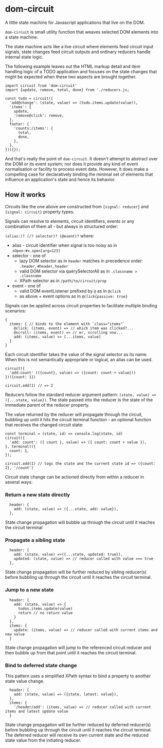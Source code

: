 # dom-circuit

A little state machine for Javascript applications that live on the DOM.

`dom-circuit` is small utility function that weaves selected DOM elements into a state machine.

The state machine acts like a live circuit where elements feed circuit input signals, state changes feed circuit outputs and ordinary reducers handle internal state logic.

The following example leaves out the HTML markup detail and item handling logic of a TODO application and focuses on the state changes that might be expected when these two aspects are brought together.

```
import circuit from 'dom-circuit'
import {update, remove, total, done} from './reducers.js;

const todo = circuit({
  'add@change': (state, value) => (todo.items.update(value)),
  'items': {
    update,
    'remove@click': remove,
  },
  footer: {
    'counts:/items': {
      total,
      done,
    },
  },
})({});
```

And that's really the point of `dom-circuit`. It doesn't attempt to abstract over the DOM or its event system; nor does it provide any kind of event normalisation or facility to process event data. However, it does make a compelling case for declaratively binding the minimal set of elements that influence an application's state and hence its behavior.

## How it works

Circuits like the one above are constructed from `{signal: reducer}` and `{signal: circuit}` property types.

Signals can resolve to elements, circuit identifiers, events or any combination of them all - but always in structured order:

`(alias:)? (/? selector)? (@event)?` where:

- alias - circuit identifier when signal is too noisy as in `xOpen:#x.open[arg=123]`
- selector - one of
  - lazy DOM selector as in `header` matches in precedence order: `.header`, `#header`, `header`
  - valid DOM selector via querySelectorAll as in `.classname > .classname`
  - XPath selector as in `/path/to/circuit/prop`
- event - one of
  - valid DOM eventListener prefixed by `@` as in `@click`
  - as above + event options as in `@click{passive: true}`

Signals can be applied across circuit properties to facilitate multiple binding scenarios:

```
{
  items: { // binds to the element with `class="items"`
    @click: (items, event) => // which item was clicked?...
    @scroll: (items, event) => // er, scrolling now...
    add: (items, value) => [...items, value]
  }
}
```

Each circuit identifier takes the value of the signal selector as its name. When this is not semantically appropriate or logical, an alias can be used.

```
circuit({
  'add:count' (({count}, value) => ({count: count + value}))
})({count: 1})

circuit.add(1) // => 2
```

Reducers follow the standard reducer argument pattern: `(state, value) => ({...state, value})`. The state passed into the reducer is the state of the immediate parent of the reducer property.

The value returned by the reducer will propagate through the circuit, bubbling up until it hits the circuit terminal function - an optional function that receives the changed circuit state:

```
const terminal = (state, id) => console.log(state, id)
circuit({
  'add: count': ({ count }, value) => ({ count: count + value }),
}, terminal)({
  count: 1,
});

circuit.add(1) // logs the state and the current state id => ({count: 2}, '/count')
```

Circuit state change can be actioned directly from within a reducer in several ways:

### Return a new state directly

```
  header: {
    add: (state, value) => ({...state, add: value}),
  },
```

State change propagation will bubble up through the circuit until it reaches the circuit terminal

### Propagate a sibling state

```
  header: {
    add: (state, value) =>({...state, updated: true}),
    updated: (state, value) => // reducer called with value === true
  },
```

State change propagation will be further reduced by sibling reducer(s) before bubbling up through the circuit until it reaches the circuit terminal.

### Jump to a new state

```
  header: {
    add: (state, value) => {
      todos.items.update(value)
      return // no return value
    }
  },
  items: {
    update: (items, value) => // reducer called with current items and new value
  }
```

State change propagation will jump to the referenced circuit reducer and then bubble up from that point until it reaches the circuit terminal.

### Bind to deferred state change

This pattern uses a simplified XPath syntax to bind a property to another state value change.

```
  header: {
    add: (state, value) => ({state, latest: value}),
  },
  items: {
    '/header/add': (items, value) => // reducer called with current items and latest update value
  }
```

State change propagation will be further reduced by deferred reducer(s) before bubbling up through the circuit until it reaches the circuit terminal. The deferred reducer will receive its own current state and the reduced state value from the initiating reducer.
